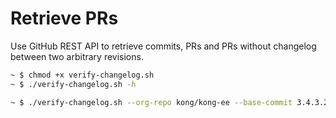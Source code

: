 # Retrieve PRs

Use GitHub REST API to retrieve commits, PRs and PRs without changelog between two arbitrary revisions.

```bash
~ $ chmod +x verify-changelog.sh
~ $ ./verify-changelog.sh -h

~ $ ./verify-changelog.sh --org-repo kong/kong-ee --base-commit 3.4.3.2 --head-commit next/3.4.x.x
```
